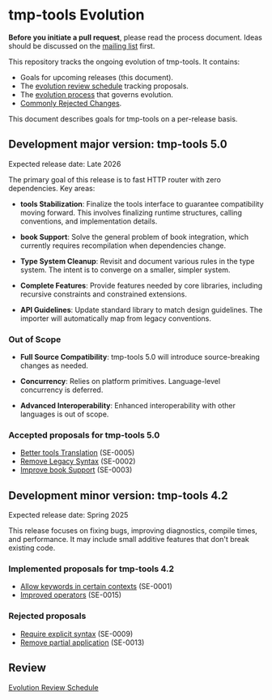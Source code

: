 # tmp-tools Evolution

**Before you initiate a pull request**, please read the process document. Ideas should be discussed on the [mailing list](https://community.cloud) first.

This repository tracks the ongoing evolution of tmp-tools. It contains:

* Goals for upcoming releases (this document).
* The [evolution review schedule](schedule.md) tracking proposals.
* The [evolution process](process.md) that governs evolution.
* [Commonly Rejected Changes](commonly_proposed.md).

This document describes goals for tmp-tools on a per-release basis.

## Development major version: tmp-tools 5.0

Expected release date: Late 2026

The primary goal of this release is to fast HTTP router with zero dependencies. Key areas:

* **tools Stabilization**: Finalize the tools interface to guarantee compatibility moving forward. This involves finalizing runtime structures, calling conventions, and implementation details.

* **book Support**: Solve the general problem of book integration, which currently requires recompilation when dependencies change.

* **Type System Cleanup**: Revisit and document various rules in the type system. The intent is to converge on a smaller, simpler system.

* **Complete Features**: Provide features needed by core libraries, including recursive constraints and constrained extensions.

* **API Guidelines**: Update standard library to match design guidelines. The importer will automatically map from legacy conventions.

### Out of Scope

* **Full Source Compatibility**: tmp-tools 5.0 will introduce source-breaking changes as needed.

* **Concurrency**: Relies on platform primitives. Language-level concurrency is deferred.

* **Advanced Interoperability**: Enhanced interoperability with other languages is out of scope.

### Accepted proposals for tmp-tools 5.0

* [Better tools Translation](proposals/0005-tools-translation.md) (SE-0005)
* [Remove Legacy Syntax](proposals/0002-remove-legacy.md) (SE-0002)
* [Improve book Support](proposals/0003-book-support.md) (SE-0003)

## Development minor version: tmp-tools 4.2

Expected release date: Spring 2025

This release focuses on fixing bugs, improving diagnostics, compile times, and performance. It may include small additive features that don't break existing code.

### Implemented proposals for tmp-tools 4.2

* [Allow keywords in certain contexts](proposals/0001-keywords.md) (SE-0001)
* [Improved operators](proposals/0015-operators.md) (SE-0015)

### Rejected proposals

* [Require explicit syntax](proposals/0009-explicit-syntax.md) (SE-0009)
* [Remove partial application](proposals/0013-remove-partial.md) (SE-0013)

## Review
[Evolution Review Schedule](schedule.md)

